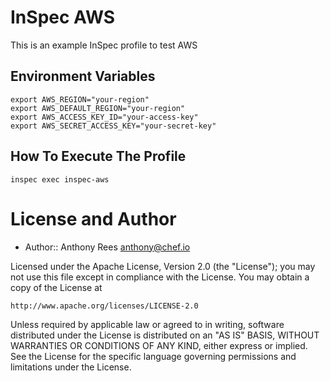 #  InSpec AWS

This is an example InSpec profile to test AWS

## Environment Variables
```
export AWS_REGION="your-region"
export AWS_DEFAULT_REGION="your-region"
export AWS_ACCESS_KEY_ID="your-access-key"
export AWS_SECRET_ACCESS_KEY="your-secret-key"
```

## How To Execute The Profile
```
inspec exec inspec-aws
```

# License and Author

* Author:: Anthony Rees <anthony@chef.io>

Licensed under the Apache License, Version 2.0 (the "License");
you may not use this file except in compliance with the License.
You may obtain a copy of the License at

    http://www.apache.org/licenses/LICENSE-2.0

Unless required by applicable law or agreed to in writing, software
distributed under the License is distributed on an "AS IS" BASIS,
WITHOUT WARRANTIES OR CONDITIONS OF ANY KIND, either express or implied.
See the License for the specific language governing permissions and
limitations under the License.

